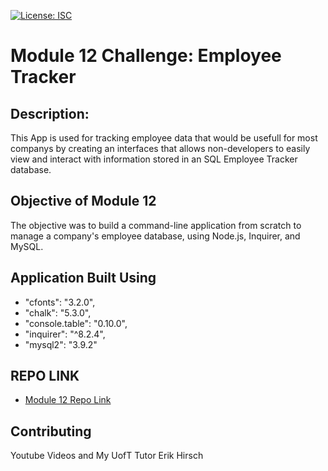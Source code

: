 [![License: ISC](https://img.shields.io/badge/License-ISC-blue.svg)](https://opensource.org/licenses/ISC)

# Module 12 Challenge: Employee Tracker

## Description:

This App is used for tracking employee data that would be usefull for most companys by creating an interfaces that allows non-developers to easily view and interact with information stored in an SQL Employee Tracker database.

## Objective of Module 12 

The objective was to build a command-line application from scratch to manage a company's employee database, using Node.js, Inquirer, and MySQL.

## Application Built Using
- "cfonts": "3.2.0",
- "chalk": "5.3.0",
- "console.table": "0.10.0",
- "inquirer": "^8.2.4",
- "mysql2": "3.9.2"

## REPO LINK
 - [Module 12 Repo Link](https://github.com/Jameshughes2009/sql-module12)


 ## Contributing

Youtube Videos and My UofT Tutor Erik Hirsch